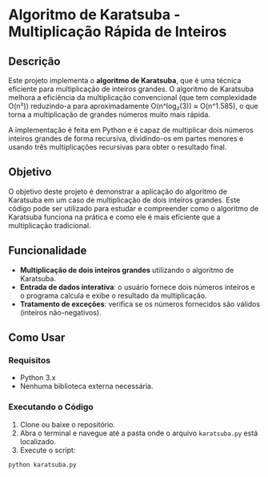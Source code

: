 # Algoritmo de Karatsuba - Multiplicação Rápida de Inteiros

## Descrição

Este projeto implementa o **algoritmo de Karatsuba**, que é uma técnica eficiente para multiplicação de inteiros grandes. O algoritmo de Karatsuba melhora a eficiência da multiplicação convencional (que tem complexidade O(n²)) reduzindo-a para aproximadamente O(n^log₂(3)) ≈ O(n^1.585), o que torna a multiplicação de grandes números muito mais rápida.

A implementação é feita em Python e é capaz de multiplicar dois números inteiros grandes de forma recursiva, dividindo-os em partes menores e usando três multiplicações recursivas para obter o resultado final.

## Objetivo

O objetivo deste projeto é demonstrar a aplicação do algoritmo de Karatsuba em um caso de multiplicação de dois inteiros grandes. Este código pode ser utilizado para estudar e compreender como o algoritmo de Karatsuba funciona na prática e como ele é mais eficiente que a multiplicação tradicional.

## Funcionalidade

- **Multiplicação de dois inteiros grandes** utilizando o algoritmo de Karatsuba.
- **Entrada de dados interativa**: o usuário fornece dois números inteiros e o programa calcula e exibe o resultado da multiplicação.
- **Tratamento de exceções**: verifica se os números fornecidos são válidos (inteiros não-negativos).

## Como Usar

### Requisitos

- Python 3.x
- Nenhuma biblioteca externa necessária.

### Executando o Código

1. Clone ou baixe o repositório.
2. Abra o terminal e navegue até a pasta onde o arquivo `karatsuba.py` está localizado.
3. Execute o script:

```bash
python karatsuba.py
